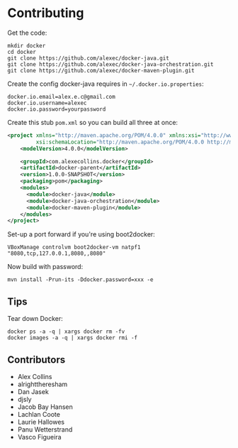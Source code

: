 Contributing
===

Get the code:

~~~
mkdir docker
cd docker
git clone https://github.com/alexec/docker-java.git
git clone https://github.com/alexec/docker-java-orchestration.git
git clone https://github.com/alexec/docker-maven-plugin.git 
~~~

Create the config docker-java requires in `~/.docker.io.properties`:

~~~
docker.io.email=alex.e.c@gmail.com
docker.io.username=alexec
docker.io.password=yourpassword
~~~

Create this stub `pom.xml` so you can build all three at once:

~~~xml
<project xmlns="http://maven.apache.org/POM/4.0.0" xmlns:xsi="http://www.w3.org/2001/XMLSchema-instance"
         xsi:schemaLocation="http://maven.apache.org/POM/4.0.0 http://maven.apache.org/xsd/maven-4.0.0.xsd">
    <modelVersion>4.0.0</modelVersion>

    <groupId>com.alexecollins.docker</groupId>
    <artifactId>docker-parent</artifactId>
    <version>1.0.0-SNAPSHOT</version>
    <packaging>pom</packaging>
    <modules>
      <module>docker-java</module>
      <module>docker-java-orchestration</module>
      <module>docker-maven-plugin</module>
    </modules>
</project>
~~~

Set-up a port forward if you're using boot2docker:

~~~
VBoxManage controlvm boot2docker-vm natpf1 "8080,tcp,127.0.0.1,8080,,8080"
~~~

Now build with password:

~~~
mvn install -Prun-its -Ddocker.password=xxx -e
~~~

Tips
---
Tear down Docker:

	docker ps -a -q | xargs docker rm -fv
	docker images -a -q | xargs docker rmi -f
	
Contributors
---
* Alex Collins 
* alrighttheresham
* Dan Jasek
* djsly
* Jacob Bay Hansen
* Lachlan Coote
* Laurie Hallowes
* Panu Wetterstrand
* Vasco Figueira

